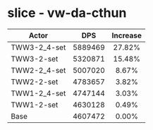 # slice - vw-da-cthun
| Actor | DPS | Increase |
|---|:---:|:---:|
|TWW3-2_4-set|5889469|27.82%|
|TWW3-2-set|5320871|15.48%|
|TWW2-2_4-set|5007020|8.67%|
|TWW2-2-set|4783657|3.82%|
|TWW1-2_4-set|4747144|3.03%|
|TWW1-2-set|4630128|0.49%|
|Base|4607472|0.00%|
